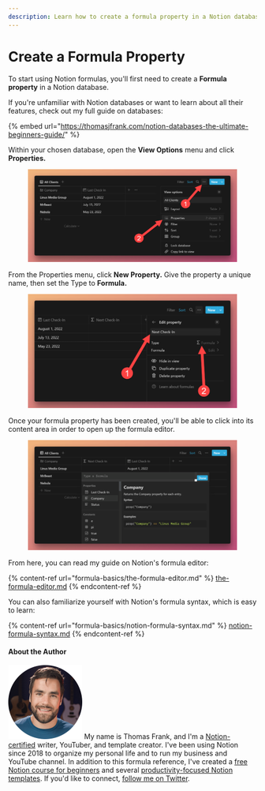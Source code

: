 ```yaml
---
description: Learn how to create a formula property in a Notion database.
---
```


# Create a Formula Property

To start using Notion formulas, you'll first need to create a **Formula property** in a Notion database.

If you're unfamiliar with Notion databases or want to learn about all their features, check out my full guide on databases:

{% embed url="https://thomasjfrank.com/notion-databases-the-ultimate-beginners-guide/" %}

Within your chosen database, open the **View Options** menu and click **Properties.**

<figure><img src=".gitbook/assets/Create a Formula - Opening View Options Menu.png" alt=""><figcaption></figcaption></figure>

From the Properties menu, click **New Property.** Give the property a unique name, then set the Type to **Formula.**

<figure><img src=".gitbook/assets/Create a Formula - Setting Property Type.png" alt=""><figcaption></figcaption></figure>

Once your formula property has been created, you'll be able to click into its content area in order to open up the formula editor.

<figure><img src=".gitbook/assets/Create a Formula - New Formula Property with Editor Open.png" alt=""><figcaption></figcaption></figure>

From here, you can read my guide on Notion's formula editor:

{% content-ref url="formula-basics/the-formula-editor.md" %}
[the-formula-editor.md](formula-basics/the-formula-editor.md)
{% endcontent-ref %}

You can also familiarize yourself with Notion's formula syntax, which is easy to learn:

{% content-ref url="formula-basics/notion-formula-syntax.md" %}
[notion-formula-syntax.md](formula-basics/notion-formula-syntax.md)
{% endcontent-ref %}

#### About the Author

<img src=".gitbook/assets/Notion Fundamentals with Thomas Frank - Avatar 2021 compressed (1).png" alt="" data-size="line"> My name is Thomas Frank, and I'm a [Notion-certified](https://www.credly.com/badges/95fae13a-17bf-4b4a-a3d2-d58c8a3e6a2a/public\_url) writer, YouTuber, and template creator. I've been using Notion since 2018 to organize my personal life and to run my business and YouTube channel. In addition to this formula reference, I've created a [free Notion course for beginners](https://thomasjfrank.com/fundamentals/) and several [productivity-focused Notion templates](https://thomasjfrank.com/templates/). If you'd like to connect, [follow me on Twitter](https://twitter.com/TomFrankly).
